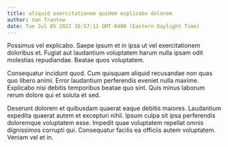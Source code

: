 ```yaml
---
title: aliquid exercitationem quidem explicabo dolorem
author: Van Trantow
date: Tue Jul 05 2022 16:57:11 GMT-0400 (Eastern Daylight Time)
---
```

Possimus vel explicabo. Saepe ipsum et in ipsa ut vel exercitationem doloribus et. Fugiat aut laudantium voluptatem harum nulla ipsam odit molestias repudiandae. Beatae quos voluptatem.

 Consequatur incidunt quod. Cum quisquam aliquid recusandae non quas quo libero animi. Error laudantium perferendis eveniet nulla maxime. Explicabo nisi debitis temporibus beatae quo sint. Quis minus laborum rerum dolore qui et soluta et sed.

 Deserunt dolorem et quibusdam quaerat eaque debitis maiores. Laudantium expedita quaerat autem et excepturi nihil. Ipsum culpa sit ipsa perferendis doloremque voluptatem esse. Impedit quae voluptatem repellat omnis dignissimos corrupti qui. Consequatur facilis ea officiis autem voluptatem. Veniam vel et in.